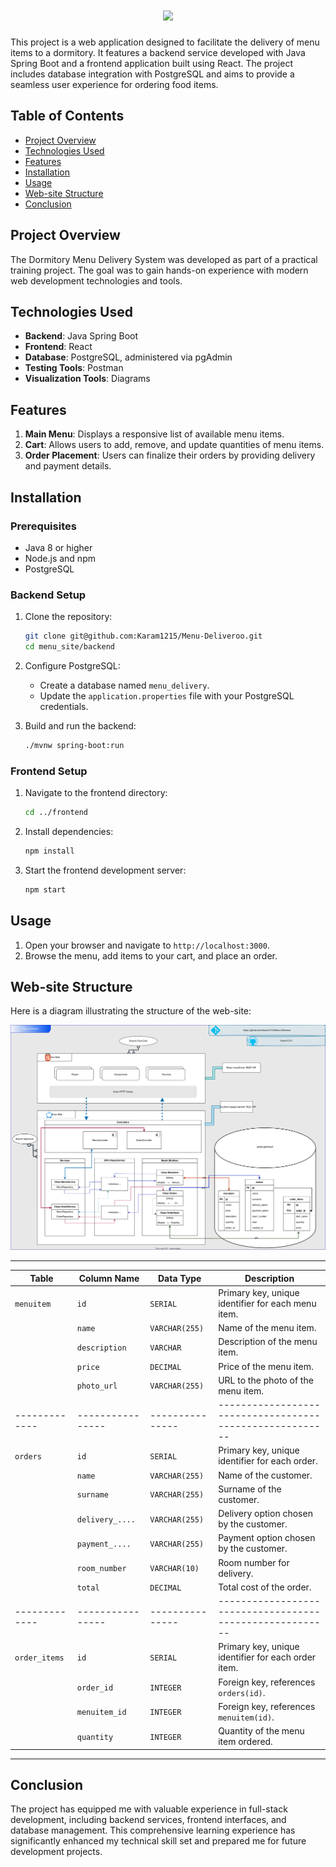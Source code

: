 <h1 align="center">
  <img src="https://readme-typing-svg.herokuapp.com/?font=Righteous&size=35&center=true&vCenter=true&width=500&height=70&duration=4000&lines=Deliveroo👋;" />
</h1>

This project is a web application designed to facilitate the delivery of menu items to a dormitory. It features a backend service developed with Java Spring Boot and a frontend application built using React. The project includes database integration with PostgreSQL and aims to provide a seamless user experience for ordering food items.

## Table of Contents

- [Project Overview](#project-overview)
- [Technologies Used](#technologies-used)
- [Features](#features)
- [Installation](#installation)
- [Usage](#usage)
- [Web-site Structure](#web-site-structure)
- [Conclusion](#conclusion)

## Project Overview

The Dormitory Menu Delivery System was developed as part of a practical training project. The goal was to gain hands-on experience with modern web development technologies and tools.

## Technologies Used

- **Backend**: Java Spring Boot
- **Frontend**: React
- **Database**: PostgreSQL, administered via pgAdmin
- **Testing Tools**: Postman
- **Visualization Tools**: Diagrams

## Features

1. **Main Menu**: Displays a responsive list of available menu items.
2. **Cart**: Allows users to add, remove, and update quantities of menu items.
3. **Order Placement**: Users can finalize their orders by providing delivery and payment details.

## Installation

### Prerequisites

- Java 8 or higher
- Node.js and npm
- PostgreSQL

### Backend Setup

1. Clone the repository:
    ```sh
    git clone git@github.com:Karam1215/Menu-Deliveroo.git
    cd menu_site/backend
    ```

2. Configure PostgreSQL:
    - Create a database named `menu_delivery`.
    - Update the `application.properties` file with your PostgreSQL credentials.

3. Build and run the backend:
    ```sh
    ./mvnw spring-boot:run
    ```

### Frontend Setup

1. Navigate to the frontend directory:
    ```sh
    cd ../frontend
    ```

2. Install dependencies:
    ```sh
    npm install
    ```

3. Start the frontend development server:
    ```sh
    npm start
    ```

## Usage

1. Open your browser and navigate to `http://localhost:3000`.
2. Browse the menu, add items to your cart, and place an order.

## Web-site Structure

Here is a diagram illustrating the structure of the web-site:

![Web-site Structure](Diagrams/Delivero.svg)

---------------------------------------------------------------------------------------------------------
| Table       | Column Name    | Data Type     | Description                                            |
|-------------|----------------|---------------|--------------------------------------------------------|
| `menuitem`  | `id`           | `SERIAL`      | Primary key, unique identifier for each menu item.     |
|             | `name`         | `VARCHAR(255)`| Name of the menu item.                                 |
|             | `description`  | `VARCHAR`        | Description of the menu item.                       |
|             | `price`        | `DECIMAL`     | Price of the menu item.                                |
|             | `photo_url`    | `VARCHAR(255)`| URL to the photo of the menu item.                     |
|-------------|----------------|---------------|--------------------------------------------------------|
| `orders`    | `id`           | `SERIAL`      | Primary key, unique identifier for each order.         |
|             | `name`         | `VARCHAR(255)`| Name of the customer.                                  |
|             | `surname`      | `VARCHAR(255)`| Surname of the customer.                               |
|             | `delivery_....`| `VARCHAR(255)`| Delivery option chosen by the customer.                |
|             | `payment_....` | `VARCHAR(255)`| Payment option chosen by the customer.                 |
|             | `room_number`  | `VARCHAR(10)` | Room number for delivery.                              |
|             | `total`        | `DECIMAL`     | Total cost of the order.                               |
|-------------|----------------|---------------|--------------------------------------------------------|
|`order_items`| `id`          | `SERIAL`      | Primary key, unique identifier for each order item.     |
|             | `order_id`     | `INTEGER`     | Foreign key, references `orders(id)`.                  |
|             | `menuitem_id`  | `INTEGER`     | Foreign key, references `menuitem(id)`.                |
|             | `quantity`     | `INTEGER`     | Quantity of the menu item ordered.                     |
---------------------------------------------------------------------------------------------------------

## Conclusion

The project has equipped me with valuable experience in full-stack development, including backend services, frontend interfaces, and database management. This comprehensive learning experience has significantly enhanced my technical skill set and prepared me for future development projects.
